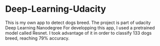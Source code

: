 # Deep-Learning-Udacity
This is my own app to detect dogs breed. The project is part of udacity Deep Learning Nanodegree
For developping this app, I used a pretrained model called Resnet. I took advantage of it in order to classify 133 dogs breed, reaching 79% accuracy.
